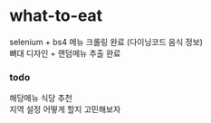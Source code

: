 # what-to-eat

selenium + bs4 메뉴 크롤링 완료 (다이닝코드 음식 정보) <br>
뼈대 디자인 + 랜덤메뉴 추출 완료 

### todo
해당메뉴 식당 추천 <br>
지역 설정 어떻게 할지 고민해보자 
